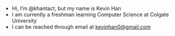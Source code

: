 - Hi, I’m @khantact, but my name is Kevin Han
- I am currently a freshman learning Computer Science at Colgate University
- I can be reached through email at kevinhan0@gmail.com

<!---
khantact/khantact is a ✨ special ✨ repository because its `README.md` (this file) appears on your GitHub profile.
You can click the Preview link to take a look at your changes.
--->
